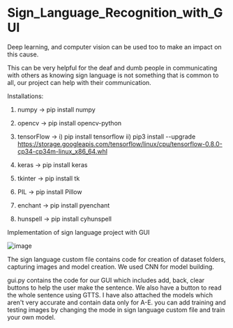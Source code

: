 # Sign_Language_Recognition_with_GUI

Deep learning, and computer vision can be used too to make an impact on this cause.

This can be very helpful for the deaf and dumb people in communicating with others as knowing sign language is not something that is common to all, our project can help with their communication.

Installations:

1. numpy -> pip install numpy

2. opencv -> pip install opencv-python

3. tensorFlow -> i) pip install tensorflow 
                 ii) pip3 install --upgrade https://storage.googleapis.com/tensorflow/linux/cpu/tensorflow-0.8.0-cp34-cp34m-linux_x86_64.whl

4. keras -> pip install keras

5. tkinter -> pip install tk

6. PIL -> pip install Pillow

7. enchant -> pip install pyenchant 

8. hunspell -> pip install cyhunspell

Implementation of sign language project with GUI

![image](https://user-images.githubusercontent.com/88571564/167299443-f383fb95-c89f-4af9-96dd-d96089b8e779.png)

The sign language  custom file contains code for creation of dataset folders, capturing images and model creation. We used CNN for model building.

gui.py contains the code for our GUI which includes add, back, clear buttons to help the user make the sentence. We also have a button to read the whole sentence using GTTS. I have also attached the models which aren't very accurate and contain data only for A-E. you can add training and testing images by changing the mode in sign language custom file and train your own model.

